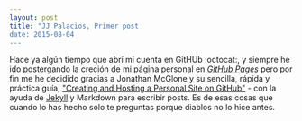 ```yaml
---
layout: post
title: "JJ Palacios, Primer post
date: 2015-08-04
---
```


Hace ya algún tiempo que abrí mi cuenta en GitHUb :octocat:, y siempre he ido postergando la creción de mi página personal en [*GitHub Pages*](https://pages.github.com/) pero por fin me he decidido gracias a Jonathan McGlone y su sencilla, rápida y práctica guía, ["Creating and Hosting a Personal Site on GitHub"](http://jmcglone.com/guides/github-pages/) - con la ayuda de [Jekyll](http://jekyllrb.com) y Markdown para escribir posts. Es de esas cosas que cuando lo has hecho solo te preguntas porque diablos no lo hice antes.
